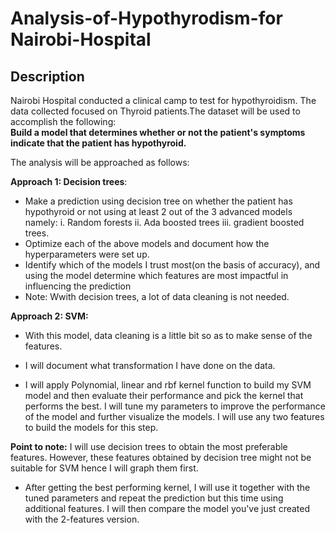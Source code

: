 # Analysis-of-Hypothyrodism-for Nairobi-Hospital


## Description
Nairobi Hospital conducted a clinical camp to test for hypothyroidism. The data collected focused on Thyroid patients.The dataset will be used to accomplish the following:  
**Build a model that determines whether or not the patient's symptoms indicate that the patient has hypothyroid.**

The analysis will be approached as follows:

**Approach 1: Decision trees**:
- Make a prediction using decision tree on whether the patient has hypothyroid or not  using at least 2 out of the 3 advanced models namely:
        i. Random forests
       ii. Ada boosted trees
      iii. gradient boosted trees.
- Optimize each of the above models and document how the hyperparameters were set up.
- Identify which of the models I trust most(on the basis of accuracy), and using the model  determine which features are most impactful in influencing the prediction
- Note: Wwith decision trees, a lot of data cleaning is not needed. 


**Approach 2: SVM:**

- With this model, data cleaning is a little bit so as to make sense of the features.

- I will document what transformation I have done on the data.

- I will apply Polynomial, linear and rbf kernel function to build my SVM model and then evaluate their performance and pick the kernel that performs the best. I will tune my parameters to improve the performance of the model and further visualize the models. I will use any two features to build the models for this step.

**Point to note:** I will use decision trees to obtain the most preferable features. However, these features obtained by decision tree might not be suitable for SVM hence I will graph them first.

-  After getting the  best performing kernel, I will use it together with the tuned parameters and repeat the prediction but this time using additional features. I will then compare the model you've just created with the 2-features version. 
